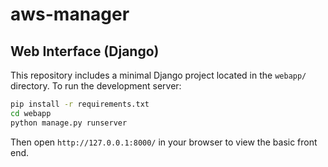 # aws-manager


## Web Interface (Django)

This repository includes a minimal Django project located in the `webapp/` directory. To run the development server:

```bash
pip install -r requirements.txt
cd webapp
python manage.py runserver
```

Then open `http://127.0.0.1:8000/` in your browser to view the basic front end.
